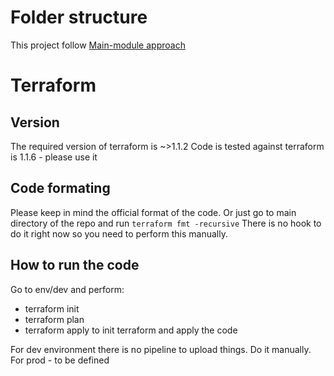 # Folder structure

This project follow [Main-module approach](https://dev.to/piotrgwiazda/main-module-approach-for-handling-multiple-environments-in-terraform-1oln)

# Terraform

## Version

The required version of terraform is ~>1.1.2
Code is tested against terraform is 1.1.6 - please use it

## Code formating

Please keep in mind the official format of the code. Or just go to main directory of the repo and run
```terraform fmt -recursive```
There is no hook to do it right now so you need to perform this manually.

## How to run the code

Go to env/dev and perform:
- terraform init
- terraform plan
- terraform apply
to init terraform and apply the code

For dev environment there is no pipeline to upload things. Do it manually.
For prod - to be defined

